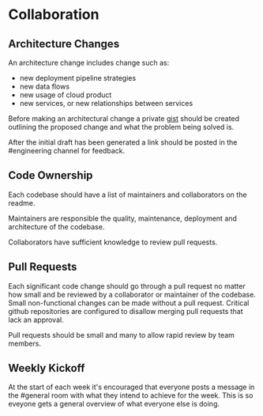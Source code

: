 # Collaboration

## Architecture Changes

An architecture change includes change such as:

* new deployment pipeline strategies
* new data flows
* new usage of cloud product
* new services, or new relationships between services

Before making an architectural change a private [gist](https://gist.github.com/)
should be created outlining the proposed change and what the problem being
solved is.

After the initial draft has been generated a link should be posted in the
\#engineering channel for feedback.

## Code Ownership

Each codebase should have a list of maintainers and collaborators on the readme.

Maintainers are responsible the quality, maintenance, deployment and
architecture of the codebase.

Collaborators have sufficient knowledge to review pull requests.

## Pull Requests

Each significant code change should go through a pull request no matter how small and be
reviewed by a collaborator or maintainer of the codebase. Small non-functional changes can be
made without a pull request.
Critical github repositories are configured to disallow merging pull requests that lack an approval.

Pull requests should be small and many to allow rapid review by team members.

## Weekly Kickoff

At the start of each week it's encouraged that everyone posts a message in the \#general room with what they intend to achieve for the week. This is so eveyone gets a general overview of what everyone else is doing.
